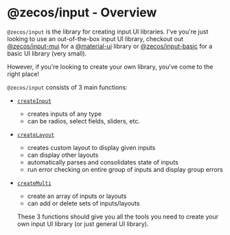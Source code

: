 # @zecos/input - Overview

`@zecos/input` is the library for creating input UI libraries. I've you're just looking to use an out-of-the-box input UI library, checkout out [@zecos/input-mui](/ui-libraries/input-mui) for a [@material-ui](https://material-ui.com) library or [@zecos/input-basic](/ui-libraries/input-basic) for a basic UI library (very small).

However, if you're looking to create your own library, you've come to the right place!

`@zecos/input` consists of 3 main functions:

* [`createInput`](/input/create-input)
  * creates inputs of any type
  * can be radios, select fields, sliders, etc.
* [`createLayout`](/input/create-layout)
  * creates custom layout to display given inputs
  * can display other layouts
  * automatically parses and consolidates state of inputs
  * run error checking on entire group of inputs and display group errors
* [`createMulti`](/input/create-multi)
  * create an array of inputs or layouts
  * can add or delete sets of inputs/layouts
  
  These 3 functions should give you all the tools you need to create your own input UI library (or just general UI library).